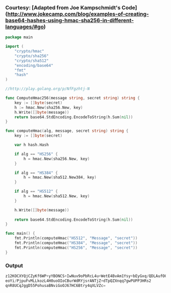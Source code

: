 ### Courtesy: [Adapted from Joe Kampschmidt's Code] (http://www.jokecamp.com/blog/examples-of-creating-base64-hashes-using-hmac-sha256-in-different-languages/#go)

```go
package main

import (
	"crypto/hmac"
	"crypto/sha256"
	"crypto/sha512"
	"encoding/base64"
	"fmt"
	"hash"
)

//http://play.golang.org/p/NfFgzhtj-N

func ComputeHmac256(message string, secret string) string {
	key := []byte(secret)
	h := hmac.New(sha256.New, key)
	h.Write([]byte(message))
	return base64.StdEncoding.EncodeToString(h.Sum(nil))
}

func computeHmac(alg, message, secret string) string {
	key := []byte(secret)

	var h hash.Hash

	if alg == "HS256" {
		h = hmac.New(sha256.New, key)
	}

	if alg == "HS384" {
		h = hmac.New(sha512.New384, key)
	}

	if alg == "HS512" {
		h = hmac.New(sha512.New, key)
	}

	h.Write([]byte(message))
	
	return base64.StdEncoding.EncodeToString(h.Sum(nil))
}

func main() {
	fmt.Println(computeHmac("HS512", "Message", "secret"))
	fmt.Println(computeHmac("HS384", "Message", "secret"))
	fmt.Println(computeHmac("HS256", "Message", "secret"))	
}
```

### Output

```go
z12KOCXYQjCZyKf6WP+yYBONCS+IwNuv9oPbRcL4u+WetE4BvAm1Ysy+bEyGxq/QDLAufO0sPnVLUl/ubvPGdQ==
eoYi/PjpuFvMLLkozL4H0uoOIoCBurWdRYjsrANTjZ+dTpQZXnqq7gwPUPP3HRs2
qnR8UCqJggD55PohusaBNviGoOJ67HC6Btry4qXLVZc=
```